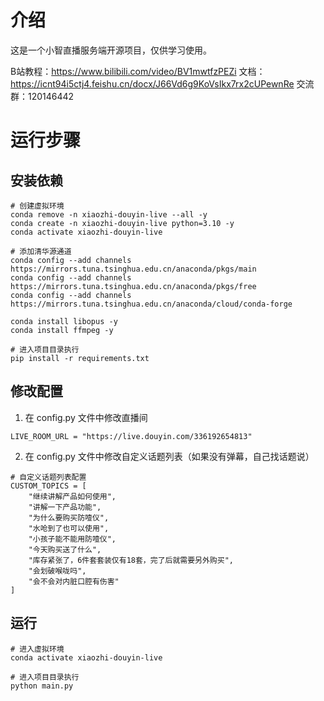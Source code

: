# 介绍
这是一个小智直播服务端开源项目，仅供学习使用。

B站教程：https://www.bilibili.com/video/BV1mwtfzPEZi
文档：https://icnt94i5ctj4.feishu.cn/docx/J66Vd6g9KoVsIkx7rx2cUPewnRe
交流群：120146442

# 运行步骤

## 安装依赖
```
# 创建虚拟环境
conda remove -n xiaozhi-douyin-live --all -y
conda create -n xiaozhi-douyin-live python=3.10 -y
conda activate xiaozhi-douyin-live

# 添加清华源通道
conda config --add channels https://mirrors.tuna.tsinghua.edu.cn/anaconda/pkgs/main
conda config --add channels https://mirrors.tuna.tsinghua.edu.cn/anaconda/pkgs/free
conda config --add channels https://mirrors.tuna.tsinghua.edu.cn/anaconda/cloud/conda-forge

conda install libopus -y
conda install ffmpeg -y

# 进入项目目录执行
pip install -r requirements.txt
```

## 修改配置
1. 在 config.py 文件中修改直播间
```
LIVE_ROOM_URL = "https://live.douyin.com/336192654813"
```

2. 在 config.py 文件中修改自定义话题列表（如果没有弹幕，自己找话题说）
```
# 自定义话题列表配置
CUSTOM_TOPICS = [
    "继续讲解产品如何使用",
    "讲解一下产品功能",
    "为什么要购买防噎仪",
    "水呛到了也可以使用",
    "小孩子能不能用防噎仪",
    "今天购买送了什么",
    "库存紧张了，6件套套装仅有18套，完了后就需要另外购买",
    "会划破喉咙吗",
    "会不会对内脏口腔有伤害"
]
```

## 运行
```
# 进入虚拟环境
conda activate xiaozhi-douyin-live

# 进入项目目录执行
python main.py
```


